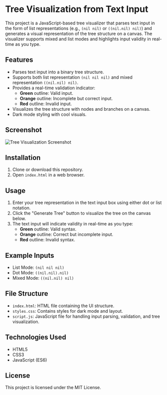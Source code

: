 # Tree Visualization from Text Input

This project is a JavaScript-based tree visualizer that parses text input in the form of list representations (e.g., `(nil nil)` or `((nil.nil) nil)`) and generates a visual representation of the tree structure on a canvas. The visualizer supports mixed and list modes and highlights input validity in real-time as you type.

## Features

- Parses text input into a binary tree structure.
- Supports both list representation `(nil nil nil)` and mixed representation `((nil.nil) nil)`.
- Provides a real-time validation indicator:
  - **Green** outline: Valid input.
  - **Orange** outline: Incomplete but correct input.
  - **Red** outline: Invalid input.
- Visualizes the tree structure with nodes and branches on a canvas.
- Dark mode styling with cool visuals.



## Screenshot

![Tree Visualization Screenshot](https://i.imgur.com/bytXu7N.png)

## Installation

1. Clone or download this repository.
2. Open `index.html` in a web browser.

## Usage

1. Enter your tree representation in the text input box using either dot or list notation.
2. Click the "Generate Tree" button to visualize the tree on the canvas below.
3. The text input will indicate validity in real-time as you type:
   - **Green** outline: Valid syntax.
   - **Orange** outline: Correct but incomplete input.
   - **Red** outline: Invalid syntax.

## Example Inputs

- List Mode: `(nil nil nil)`
- Dot Mode: `((nil.nil).nil)`
- Mixed Mode: `((nil.nil) nil)`

## File Structure

- `index.html`: HTML file containing the UI structure.
- `styles.css`: Contains styles for dark mode and layout.
- `script.js`: JavaScript file for handling input parsing, validation, and tree visualization.

## Technologies Used

- HTML5
- CSS3
- JavaScript (ES6)

## License

This project is licensed under the MIT License.
